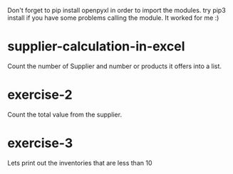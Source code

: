 Don't forget to pip install openpyxl in order to import the modules. try pip3 install if you have some problems calling the module. It worked for me :)

# supplier-calculation-in-excel
Count the number of Supplier and number or products it offers into a list.

# exercise-2
Count the total value from the supplier.

# exercise-3
Lets print out the inventories that are less than 10
